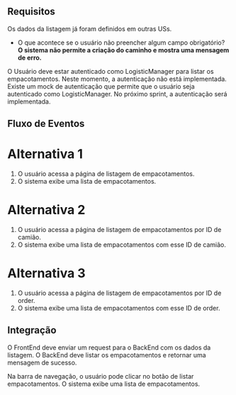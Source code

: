 
## Requisitos
Os dados da listagem já foram definidos em outras USs. 

- O que acontece se o usuário não preencher algum campo obrigatório? **O sistema não permite a criação do caminho e mostra uma mensagem de erro.**

O Usuário deve estar autenticado como LogisticManager para listar os empacotamentos. Neste momento, a autenticação não está implementada. Existe um mock de autenticação que permite que o usuário seja autenticado como LogisticManager. No próximo sprint, a autenticação será implementada.

## Fluxo de Eventos
# Alternativa 1
1. O usuário acessa a página de listagem de empacotamentos. 
2. O sistema exibe uma lista de empacotamentos.

# Alternativa 2
1. O usuário acessa a página de listagem de empacotamentos por ID de camião.
2. O sistema exibe uma lista de empacotamentos com esse ID de camião.

# Alternativa 3
1. O usuário acessa a página de listagem de empacotamentos por ID de order.
2. O sistema exibe uma lista de empacotamentos com esse ID de order.


## Integração
O FrontEnd deve enviar um request para o BackEnd com os dados da listagem.
O BackEnd deve listar os empacotamentos e retornar uma mensagem de sucesso.

Na barra de navegação, o usuário pode clicar no botão de listar empacotamentos. O sistema exibe uma lista de empacotamentos. 
